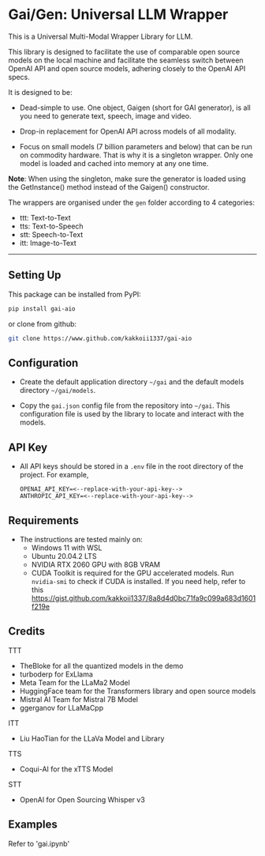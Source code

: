# Gai/Gen: Universal LLM Wrapper

This is a Universal Multi-Modal Wrapper Library for LLM.

This library is designed to facilitate the use of comparable open source models on the local machine and facilitate the seamless switch between OpenAI API and open source models, adhering closely to the OpenAI API specs.

It is designed to be:

-   Dead-simple to use. One object, Gaigen (short for GAI generator), is all you need to generate text, speech, image and video.

-   Drop-in replacement for OpenAI API across models of all modality.

-   Focus on small models (7 billion parameters and below) that can be run on commodity hardware. That is why it is a singleton wrapper. Only one model is loaded and cached into memory at any one time.

**Note**: When using the singleton, make sure the generator is loaded using the GetInstance() method instead of the Gaigen() constructor.

The wrappers are organised under the `gen` folder according to 4 categories:

-   ttt: Text-to-Text
-   tts: Text-to-Speech
-   stt: Speech-to-Text
-   itt: Image-to-Text

---

## Setting Up

This package can be installed from PyPI:

```bash
pip install gai-aio
```

or clone from github:

```bash
git clone https://www.github.com/kakkoii1337/gai-aio
```

## Configuration

-   Create the default application directory `~/gai` and the default models directory `~/gai/models`.

-   Copy the `gai.json` config file from the repository into `~/gai`. This configuration file is used by the library to locate and interact with the models.

## API Key

-   All API keys should be stored in a `.env` file in the root directory of the project. For example,

    ```.env
    OPENAI_API_KEY=<--replace-with-your-api-key-->
    ANTHROPIC_API_KEY=<--replace-with-your-api-key-->
    ```

## Requirements

-   The instructions are tested mainly on:
    -   Windows 11 with WSL
    -   Ubuntu 20.04.2 LTS
    -   NVIDIA RTX 2060 GPU with 8GB VRAM
    -   CUDA Toolkit is required for the GPU accelerated models. Run `nvidia-smi` to check if CUDA is installed.
        If you need help, refer to this https://gist.github.com/kakkoii1337/8a8d4d0bc71fa9c099a683d1601f219e

## Credits

TTT

-   TheBloke for all the quantized models in the demo
-   turboderp for ExLlama
-   Meta Team for the LLaMa2 Model
-   HuggingFace team for the Transformers library and open source models
-   Mistral AI Team for Mistral 7B Model
-   ggerganov for LLaMaCpp

ITT

-   Liu HaoTian for the LLaVa Model and Library

TTS

-   Coqui-AI for the xTTS Model

STT

-   OpenAI for Open Sourcing Whisper v3

## Examples

Refer to 'gai.ipynb'
